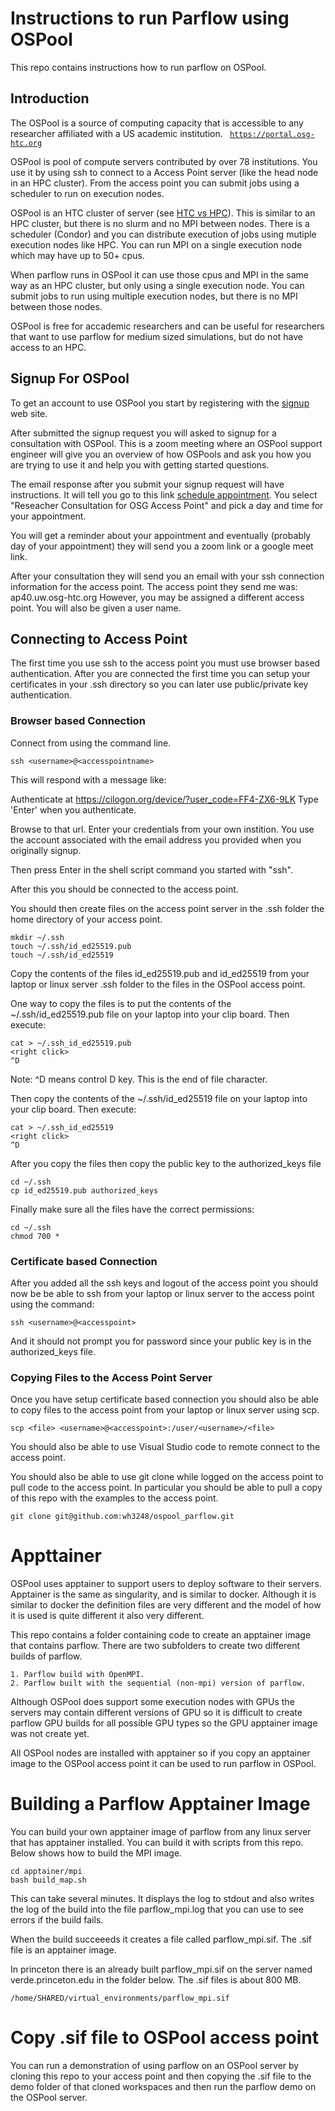 # Instructions to run Parflow using OSPool

This repo contains instructions how to run parflow on OSPool.


## Introduction
The OSPool is a source of computing capacity that is accessible to any researcher affiliated with a US academic institution.
<code> https://portal.osg-htc.org</code>

OSPool is pool of compute servers contributed by over 78 institutions. You use it by using
ssh to connect to a Access Point server (like the head node in an HPC cluster). From the
access point you can submit jobs using a scheduler to run on execution nodes.

OSPool is an HTC cluster of server (see [HTC vs HPC](https://www.geeksforgeeks.org/mobile-computing/difference-between-high-performance-computing-and-high-throughput-computing/)). This is similar
to an HPC cluster, but there is no slurm and no MPI between nodes. There is a scheduler (Condor)
and you can distribute execution of jobs using mutiple execution nodes like HPC. You can run MPI
on a single execution node which may have up to 50+ cpus. 

When parflow runs in OSPool it can use those cpus and MPI in the same way as an HPC cluster, but only
using a single execution node. You can submit jobs to run using multiple execution nodes, but there is no MPI between those nodes.

OSPool is free for accademic researchers and can be useful for researchers that want to use
parflow for medium sized simulations, but do not have access to an HPC.

## Signup For OSPool
To get an account to use OSPool you start by registering with the 
[signup]( https://portal.osg-htc.org/application#:~:text=If%20you%20are%20a%20researcher%20affiliated%20with,for%20you%20to%20harness%2C%20just%20sign%20up!) web site.

After submitted the signup request you will asked to signup for a consultation with
OSPool. This is a zoom meeting where an OSPool support engineer will give you an
overview of how OSPools and ask you how you are trying to use it and help you with
getting started questions. 

The email response after you submit your signup request will have instructions. It will tell
you go to this link [schedule appointment](https://osgfacilitation.setmore.com/?utm_source=email&utm_medium=bookingpage). You select "Reseacher Consultation for OSG Access Point" and
pick a day and time for your appointment.

You will get a reminder about your appointment and eventually (probably day of your appointment)
they will send you a zoom link or a google meet link.

After your consultation they will send you an email with your ssh connection information
for the access point. The access point they send me was:
   ap40.uw.osg-htc.org
However, you may be assigned a different access point. You will also be given a user name.

## Connecting to Access Point

The first time you use ssh to the access point you must use browser based authentication.
After you are connected the first time you can setup your certificates in your .ssh directory
so you can later use public/private key authentication.

### Browser based Connection

Connect from using the command line.

    ssh <username>@<accesspointname>

This will respond with a message like:

Authenticate at
   https://cilogon.org/device/?user_code=FF4-ZX6-9LK
   Type 'Enter' when you authenticate.

Browse to that url. Enter your credentials from your own instition. You use the account
associated with the email address you provided when you originally signup.

Then press Enter in the shell script command you started with "ssh".

After this you should be connected to the access point.

You should then create files on the access point server in the .ssh folder the home directory of your access point.

    mkdir ~/.ssh
    touch ~/.ssh/id_ed25519.pub
    touch ~/.ssh/id_ed25519

Copy the contents of the files id_ed25519.pub and id_ed25519 from your laptop or linux server .ssh folder to
the files in the OSPool access point.

One way to copy the files is to put the contents of the ~/.ssh/id_ed25519.pub file on your laptop into your clip board. Then execute:

    cat > ~/.ssh_id_ed25519.pub
    <right click>
    ^D

Note: ^D means control D key. This is the end of file character.

Then copy the contents of the ~/.ssh/id_ed25519 file on your laptop into your clip board. Then execute:

    cat > ~/.ssh_id_ed25519
    <right click>
    ^D


After you copy the files then copy the public key to the authorized_keys file

    cd ~/.ssh
    cp id_ed25519.pub authorized_keys

Finally make sure all the files have the correct permissions:

    cd ~/.ssh
    chmod 700 *

### Certificate based Connection

After you added all the ssh keys and logout of the access point you should now be be able
to ssh from your laptop or linux server to the access point using the command:

    ssh <username>@<accesspoint>

And it should not prompt you for password since your public key is in the authorized_keys file.

### Copying Files to the Access Point Server

Once you have setup certificate based connection
you should also be able to copy files to the access point from your laptop or linux server using scp.

    scp <file> <username>@<accesspoint>:/user/<username>/<file>

You should also be able to use Visual Studio code to remote connect to the access point.

You should also be able to use git clone while logged on the access point to pull code to the
access point. In particular you should be able to pull a copy of this repo with the examples
to the access point.

    git clone git@github.com:wh3248/ospool_parflow.git

# Appttainer

OSPool uses apptainer to support users to deploy software to their servers.
Apptainer is the same as singularity, and is similar to docker.
Although it is similar to docker the definition files are very different and
the model of how it is used is quite different it also very different.

This repo contains a folder containing code to create an apptainer image that contains
parflow. There are two subfolders to create two different builds of parflow.

    1. Parflow build with OpenMPI.
    2. Parflow built with the sequential (non-mpi) version of parflow.

Although OSPool does support some execution nodes with GPUs the servers may contain different
versions of GPU so it is difficult to create parflow GPU builds for all possible GPU types
so the GPU apptainer image was not create yet.

All OSPool nodes are installed with apptainer so if you copy an apptainer image to
the OSPool access point it can be used to run parflow in OSPool.

# Building a Parflow Apptainer Image

You can build your own apptainer image of parflow from any linux server that has apptainer installed.
You can build it with scripts from this repo. Below shows how to build the MPI image.

    cd apptainer/mpi
    bash build_map.sh

This can take several minutes. It displays the log to stdout and also writes the log of the build
into the file parflow_mpi.log that you can use to see errors if the build fails.

When the build succeeeds it creates a file called parflow_mpi.sif. The .sif file is an
apptainer image.

In princeton there is an already built parflow_mpi.sif on the server named verde.princeton.edu in the
folder below. The .sif files is about 800 MB.

    /home/SHARED/virtual_environments/parflow_mpi.sif

# Copy .sif file to OSPool access point

You can run a demonstration of using parflow on an OSPool server by cloning this repo to your
access point and then copying the .sif file to the demo folder of that cloned workspaces and
then run the parflow demo on the OSPool server.




